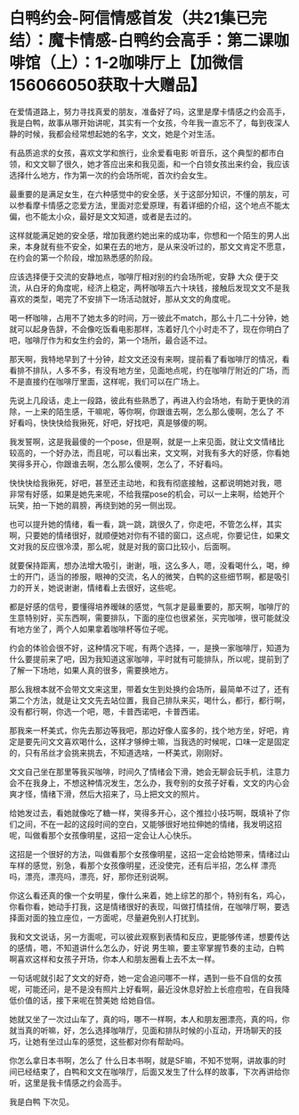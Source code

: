 # 白鸭约会-阿信情感首发（共21集已完结）：魔卡情感-白鸭约会高手：第二课咖啡馆（上）：1-2咖啡厅上【加微信156066050获取十大赠品】

在爱情道路上，努力寻找真爱的朋友，准备好了吗，这里是摩卡情感之约会高手，我是白鸭，故事从哪开始讲呢，其实有一个女孩，今年我一直忘不了，每到夜深人静的时候，我都会经常想起她的名字，文文，她是个对生活。

有品质追求的女孩，喜欢文学和旅行，业余爱看电影 听音乐，这个典型的都市白领，和文文聊了很久，她才答应出来和我见面，和一个白领女孩出来约会，我应该选择什么地方，作为第一次的约会场所呢，首次约会女生。

最重要的是满足女生，在六种感觉中的安全感，关于这部分知识，不懂的朋友，可以参看摩卡情感之恋爱方法，里面对恋爱原理，有着详细的介绍，这个地点不能太偏，也不能太小众，最好是文文知道，或者是去过的。

这样就能满足她的安全感，增加我邀约她出来的成功率，你想和一个陌生的男人出来，本身就有些不安全，如果在去的地方，是从来没听过的，那文文肯定不愿意，在约会的第一个阶段，增加熟悉感的阶段。

应该选择便于交流的安静地点，咖啡厅相对别的约会场所呢，安静 大众 便于交流，从白牙的角度呢，经济上稳定，两杯咖啡五六十块钱，接触后发现文文不是我喜欢的类型，喝完了不安排下一场活动就好，那从文文的角度呢。

喝一杯咖啡，占用不了她太多的时间，万一彼此不match，那么十几二十分钟，她就可以起身告辞，不会像吃饭看电影那样，冻着好几个小时走不了，现在你明白了吧，咖啡厅作为和女生约会的，第一个场所，最合适不过。

那天啊，我特地早到了十分钟，趁文文还没有来啊，提前看了看咖啡厅的情况，看看排不排队，人多不多，有没有地方坐，见面地点呢，约在咖啡厅附近的广场，而不是直接约在咖啡厅里面，这样呢，我们可以在广场上。

先说上几段话，走上一段路，彼此有些熟悉了，再进入约会场地，有助于更快的消除，一上来的陌生感，干嘛呢，等你啊，你跟谁去啊，怎么那么傻啊，怎么了 不好看吗，快快快给我揪死，好吧，好找吧，真是够傻的啊。

我发誓啊，这是我最傻的一个pose，但是啊，就是一上来见面，就让文文情绪比较高的，一个好办法，而且呢，可以看出来，文文啊，对我有多大的好感，你看她笑得多开心，你跟谁去啊，怎么那么傻啊，怎么了，不好看吗。

快快快给我揪死，好吧，甚至还主动地，和我有彻底接触，这都说明她对我，嗯 非常有好感，如果是她先来呢，不给我摆pose的机会，可以一上来啊，给她开个玩笑，拍一下她的肩膀，再绕到她的另一侧出现。

也可以提升她的情绪，看一看，跳一跳，跳很久了，你走吧，不管怎么样，其实啊，只要她的情绪很好，就顺便她对你有不错的窗口，这点呢，你要记住，如果文文对我的反应很冷漠，那么呢，就是对我的窗口比较小，后面啊。

就要保持距离，想办法增大吸引，谢谢，哦，这么多人，嗯，没看喝什么，喝，绅士的开门，适当的掺服，眼神的交流，名人的微笑，白鸭的这些细节啊，都是吸引力的开关，她说谢谢，情绪看上去很好，这些呢。

都是好感的信号，要懂得培养暧昧的感觉，气氛才是最重要的，那天啊，咖啡厅的生意特别好，买东西啊，需要排队，下面的座位也很紧张，买完咖啡，很可能就没有地方坐了，两个人如果拿着咖啡杯等位子呢。

约会的体验会很不好，这种情况下呢，有两个选择，一，是换一家咖啡厅，知道为什么要提前来了吧，因为我知道这家咖啡，平时就有可能排队，所以呢，提前到了了解一下场地，如果人真的很多，需要换地方。

那么我根本就不会带文文来这里，带着女生到处换约会场所，最简单不过了，还有第二个方法，就是让文文先去站位置，我自己排队来买，喝什么，都行，都行啊，没有都行啊，你选一个吧，嗯，卡普西诺吧，卡普西诺。

那我来一杯美式，你先去那边等我吧，那边好像人蛮多的，找个地方坐，好吧，肯定是要先问文文喜欢喝什么，这样才够绅士嘛，当我选的时候呢，口味一定是固定的，只有吊丝才会挑来挑去，不知道选啥，一杯美式，刚刚好。

文文自己坐在那里等我买咖啡，时间久了情绪会下滑，她会无聊会玩手机，注意力会不在我身上，不想这种情况发生，怎么办，我夸别的女孩子好看，文文的内心会爽才怪，情绪下滑，然后大招来了，马上把文文的照片。

给她发过去，看她就像吃了糖一样，笑得多开心，这个推拉小技巧啊，既填补了你们之间，不在一起的这段时间的空白，又能够很好地拉伸她的情绪，我发明这招呢，叫做看那个女孩像明星，这招一定会让人心快乐。

这招是一个很好的方法，叫做看那个女孩像明星，这招一定会给她带来，情绪过山车样的感觉，别急，看那个女孩像明星，还没使完，还有后半招，怎么样 漂亮吗，漂亮，漂亮吗，漂亮，好，那你还别说啊。

你这么看还真的像一个女明星，像什么来着，她上综艺的那个，特别有名，鸡心，你看你看，她动手打我，这是情绪很好的表现，叫做打情挂俏，在咖啡厅啊，要选择面对面的独立座位，一方面呢，尽量避免别人打扰到。

我和文文说话，另一方面呢，可以彼此观察到表情和反应，更能够传递，想要传达的感情，嗯，不知道讲什么怎么办，好说 男生嘛，要主宰掌握节奏的主动，白鸭啊喜欢这样和女孩子开场，你本人和朋友圈看上去不太一样。

一句话呢就引起了文文的好奇，她一定会追问哪不一样，遇到一些不自信的女孩呢，可能还问，是不是没有照片上好看啊，最近没休息好脸上长痘痘啦，在自我降低价值的话，接下来呢在赞美她 给她自信。

她就又坐了一次过山车了，真的吗，哪不一样啊，本人和朋友圈漂亮，真的吗，你就当真的听嘛，好，怎么选择咖啡厅，见面和排队时候的小互动，开场聊天的技巧，让她有坐过山车的感觉，这些都对你有帮助吗。

你怎么拿日本书啊，怎么了 什么日本书啊，就是SF嘛，不知不觉啊，讲故事的时间已经结束了，白鸭和文文在咖啡厅，后面又发生了什么样的故事，下次再讲给你听，这里是我卡情感之约会高手。

我是白鸭 下次见。